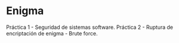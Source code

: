 # Enigma
Práctica 1 - Seguridad de sistemas software.
Práctica 2 - Ruptura de encriptación de enigma - Brute force.
